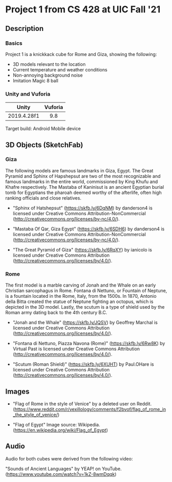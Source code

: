 # Project 1 from CS 428 at UIC Fall '21

## Description
### Basics
Project 1 is a knickkack cube for Rome and Giza, showing the following:
- 3D models relevant to the location
- Current temperature and weather conditions
- Non-annoying background noise
- Imitation Magic 8 ball

### Unity and Vuforia

Unity        | Vuforia
:----------: | :----------:
2019.4.28f1  | 9.8

Target build: Android Mobile device

## 3D Objects (SketchFab)
### Giza

The following models are famous landmarks in Giza, Egypt.  The Great Pyramid and Sphinx of Hapshepsut are two of the most recognizable and famous landmarks in the entire world, commissioned by King Khufu and Khafre respectively.  The Mastaba of Kaninisut is an ancient Egyptian burial tomb for Egyptians the pharoah deemed worthy of the afterlife, often high ranking officials and close relatives.

- "Sphinx of Hatshepsut" (https://skfb.ly/6DqNM) by danderson4 is licensed under Creative Commons Attribution-NonCommercial (http://creativecommons.org/licenses/by-nc/4.0/).

- "Mastaba Of Qar, Giza Egypt" (https://skfb.ly/6SDH6) by danderson4 is licensed under Creative Commons Attribution-NonCommercial (http://creativecommons.org/licenses/by-nc/4.0/).

- "The Great Pyramid of Giza" (https://skfb.ly/6RqXY) by ianicolo is licensed under Creative Commons Attribution (http://creativecommons.org/licenses/by/4.0/).

### Rome

The first model is a marble carving of Jonah and the Whale on an early Christian sarcophagus in Rome.  Fontana di Nettuno, or Fountain of Neptune, is a fountain located in the Rome, Italy, from the 1500s. In 1870, Antonio della Bitta created the statue of Neptune fighting an octopus, which is depicted in the 3D model.  Lastly, the scutum is a type of shield used by the Roman army dating back to the 4th century B.C. 

- "Jonah and the Whale" (https://skfb.ly/JQSV) by Geoffrey Marchal is licensed under Creative Commons Attribution (http://creativecommons.org/licenses/by/4.0/).

- "Fontana di Nettuno, Piazza Navona (Rome)" (https://skfb.ly/6Rw8K) by Virtual Past is licensed under Creative Commons Attribution (http://creativecommons.org/licenses/by/4.0/).

- "Scutum (Roman Shield)" (https://skfb.ly/6XUHT) by Paul.OHare is licensed under Creative Commons Attribution (http://creativecommons.org/licenses/by/4.0/).

## Images
- "Flag of Rome in the style of Venice" by a deleted user on Reddit. (https://www.reddit.com/r/vexillology/comments/f2bvof/flag_of_rome_in_the_style_of_venice/)

- "Flag of Egypt" Image source: Wikipedia. (https://en.wikipedia.org/wiki/Flag_of_Egypt)

## Audio
Audio for both cubes were derived from the following video: 

"Sounds of Ancient Languages" by YEAP! on YouTube. (https://www.youtube.com/watch?v=1kZ-8wmDqqk)